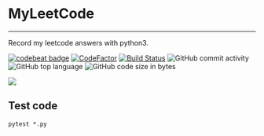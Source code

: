 # MyLeetCode
---
Record my leetcode answers with python3.

[![codebeat badge](https://codebeat.co/badges/554f0e1f-44aa-4eef-92e2-41ab42eeec59)](https://codebeat.co/projects/github-com-jiezhi-myleetcode-master)
[![CodeFactor](https://www.codefactor.io/repository/github/jiezhi/myleetcode/badge)](https://www.codefactor.io/repository/github/jiezhi/myleetcode) [![Build Status](https://travis-ci.org/Jiezhi/myleetcode.svg?branch=master)](https://travis-ci.org/Jiezhi/myleetcode) ![GitHub commit activity](https://img.shields.io/github/commit-activity/m/Jiezhi/myleetcode)  ![GitHub top language](https://img.shields.io/github/languages/top/Jiezhi/myleetcode) ![GitHub code size in bytes](https://img.shields.io/github/languages/code-size/Jiezhi/myleetcode)

![](https://stats.justsong.cn/api/leetcode/?username=Jiezhi)


## Test code

`pytest *.py`
